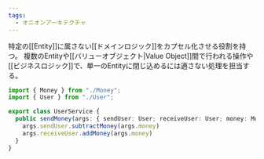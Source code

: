 ```yaml
---
tags:
  - オニオンアーキテクチャ
---
```

特定の[[Entity]]に属さない[[ドメインロジック]]をカプセル化させる役割を持つ。
複数のEntityや[[バリューオブジェクト|Value Object]]間で行われる操作や[[ビジネスロジック]]で、単一のEntityに閉じ込めるには適さない処理を担当する。
```ts
import { Money } from "./Money";
import { User } from "./User";

export class UserService {
  public sendMoney(args: { sendUser: User; receiveUser: User; money: Money }) {
    args.sendUser.subtractMoney(args.money)
    args.receiveUser.addMoney(args.money)
  }
}


```